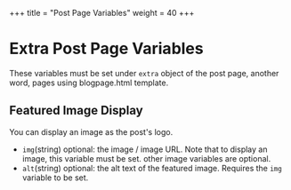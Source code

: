 +++
title = "Post Page Variables"
weight = 40
+++
# Extra Post Page Variables
These variables must be set under `extra` object of the post page, another word, pages using blogpage.html template.

## Featured Image Display
You can display an image as the post's logo.
* `img`(string) optional: the image / image URL. Note that to display an image, this variable must be set. other image variables are optional.
* `alt`(string) optional: the alt text of the featured image. Requires the `img` variable to be set.